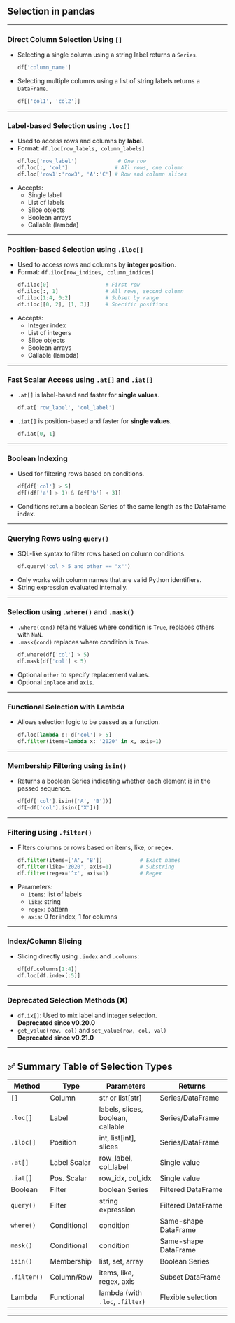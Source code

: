 ##  Selection in pandas 

---

###  Direct Column Selection Using `[]`

- Selecting a single column using a string label returns a `Series`.  
  ```python
  df['column_name']
  ```
- Selecting multiple columns using a list of string labels returns a `DataFrame`.  
  ```python
  df[['col1', 'col2']]
  ```

---

###  Label-based Selection using `.loc[]`

- Used to access rows and columns by **label**.
- Format: `df.loc[row_labels, column_labels]`
  ```python
  df.loc['row_label']             # One row
  df.loc[:, 'col']               # All rows, one column
  df.loc['row1':'row3', 'A':'C'] # Row and column slices
  ```
- Accepts:
  - Single label
  - List of labels
  - Slice objects
  - Boolean arrays
  - Callable (lambda)

---

###  Position-based Selection using `.iloc[]`

- Used to access rows and columns by **integer position**.
- Format: `df.iloc[row_indices, column_indices]`
  ```python
  df.iloc[0]                  # First row
  df.iloc[:, 1]               # All rows, second column
  df.iloc[1:4, 0:2]           # Subset by range
  df.iloc[[0, 2], [1, 3]]     # Specific positions
  ```
- Accepts:
  - Integer index
  - List of integers
  - Slice objects
  - Boolean arrays
  - Callable (lambda)

---

###  Fast Scalar Access using `.at[]` and `.iat[]`

- `.at[]` is label-based and faster for **single values**.  
  ```python
  df.at['row_label', 'col_label']
  ```
- `.iat[]` is position-based and faster for **single values**.  
  ```python
  df.iat[0, 1]
  ```

---

###  Boolean Indexing

- Used for filtering rows based on conditions.
  ```python
  df[df['col'] > 5]
  df[(df['a'] > 1) & (df['b'] < 3)]
  ```
- Conditions return a boolean Series of the same length as the DataFrame index.

---

###  Querying Rows using `query()`

- SQL-like syntax to filter rows based on column conditions.
  ```python
  df.query('col > 5 and other == "x"')
  ```
- Only works with column names that are valid Python identifiers.
- String expression evaluated internally.

---

###  Selection using `.where()` and `.mask()`

- `.where(cond)` retains values where condition is `True`, replaces others with `NaN`.
- `.mask(cond)` replaces where condition is `True`.
  ```python
  df.where(df['col'] > 5)
  df.mask(df['col'] < 5)
  ```
- Optional `other` to specify replacement values.
- Optional `inplace` and `axis`.

---

###  Functional Selection with Lambda

- Allows selection logic to be passed as a function.
  ```python
  df.loc[lambda d: d['col'] > 5]
  df.filter(items=lambda x: '2020' in x, axis=1)
  ```

---

###  Membership Filtering using `isin()`

- Returns a boolean Series indicating whether each element is in the passed sequence.
  ```python
  df[df['col'].isin(['A', 'B'])]
  df[~df['col'].isin(['X'])]
  ```

---

###  Filtering using `.filter()`

- Filters columns or rows based on items, like, or regex.
  ```python
  df.filter(items=['A', 'B'])            # Exact names
  df.filter(like='2020', axis=1)         # Substring
  df.filter(regex='^x', axis=1)          # Regex
  ```
- Parameters:
  - `items`: list of labels
  - `like`: string
  - `regex`: pattern
  - `axis`: 0 for index, 1 for columns

---

###  Index/Column Slicing

- Slicing directly using `.index` and `.columns`:
  ```python
  df[df.columns[1:4]]
  df.loc[df.index[:5]]
  ```

---

###  Deprecated Selection Methods (❌)

- `df.ix[]`: Used to mix label and integer selection.  
  **Deprecated since v0.20.0**
- `get_value(row, col)` and `set_value(row, col, val)`  
  **Deprecated since v0.21.0**

---

## ✅ Summary Table of Selection Types

| Method       | Type         | Parameters                        | Returns       |
|--------------|--------------|-----------------------------------|----------------|
| `[]`         | Column       | str or list[str]                  | Series/DataFrame |
| `.loc[]`     | Label        | labels, slices, boolean, callable | Series/DataFrame |
| `.iloc[]`    | Position     | int, list[int], slices            | Series/DataFrame |
| `.at[]`      | Label Scalar | row_label, col_label              | Single value |
| `.iat[]`     | Pos. Scalar  | row_idx, col_idx                  | Single value |
| Boolean      | Filter       | boolean Series                    | Filtered DataFrame |
| `query()`    | Filter       | string expression                 | Filtered DataFrame |
| `where()`    | Conditional  | condition                         | Same-shape DataFrame |
| `mask()`     | Conditional  | condition                         | Same-shape DataFrame |
| `isin()`     | Membership   | list, set, array                  | Boolean Series |
| `.filter()`  | Column/Row   | items, like, regex, axis          | Subset DataFrame |
| Lambda       | Functional   | lambda (with `.loc`, `.filter`)   | Flexible selection |

---
